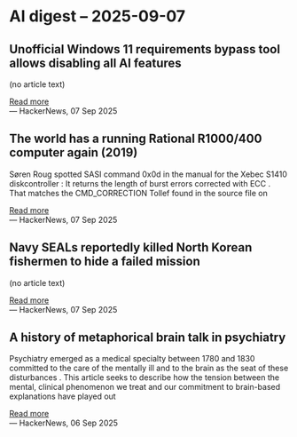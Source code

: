 # AI digest – 2025-09-07

## Unofficial Windows 11 requirements bypass tool allows disabling all AI features

(no article text)

[Read more](https://www.neowin.net/news/unofficial-windows-11-requirements-bypass-tool-now-allows-you-to-disable-all-ai-features/)  
— HackerNews, 07 Sep 2025

## The world has a running Rational R1000/400 computer again (2019)

Søren Roug spotted SASI command 0x0d in the manual for the Xebec S1410 diskcontroller : It returns the length of burst errors corrected with ECC . That matches the CMD_CORRECTION Tollef found in the source file on

[Read more](https://datamuseum.dk/wiki/Rational/R1000s400/Logbook/2019#2019-10-28)  
— HackerNews, 07 Sep 2025

## Navy SEALs reportedly killed North Korean fishermen to hide a failed mission

(no article text)

[Read more](https://www.nytimes.com/2025/09/05/us/navy-seal-north-korea-trump-2019.html)  
— HackerNews, 07 Sep 2025

## A history of metaphorical brain talk in psychiatry

Psychiatry emerged as a medical specialty between 1780 and 1830 committed to the care of the mentally ill and to the brain as the seat of these disturbances . This article seeks to describe how the tension between the mental, clinical phenomenon we treat and our commitment to brain-based explanations have played out

[Read more](https://www.nature.com/articles/s41380-025-03053-6)  
— HackerNews, 06 Sep 2025
